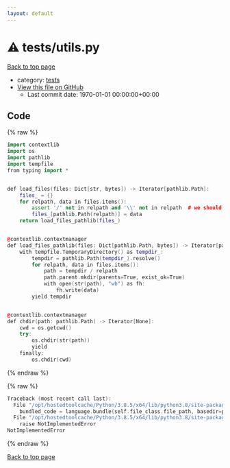 ```yaml
---
layout: default
---
```


<!-- mathjax config similar to math.stackexchange -->
<script type="text/javascript" async
  src="https://cdnjs.cloudflare.com/ajax/libs/mathjax/2.7.5/MathJax.js?config=TeX-MML-AM_CHTML">
</script>
<script type="text/x-mathjax-config">
  MathJax.Hub.Config({
    TeX: { equationNumbers: { autoNumber: "AMS" }},
    tex2jax: {
      inlineMath: [ ['$','$'] ],
      processEscapes: true
    },
    "HTML-CSS": { matchFontHeight: false },
    displayAlign: "left",
    displayIndent: "2em"
  });
</script>

<script type="text/javascript" src="https://cdnjs.cloudflare.com/ajax/libs/jquery/3.4.1/jquery.min.js"></script>
<script src="https://cdn.jsdelivr.net/npm/jquery-balloon-js@1.1.2/jquery.balloon.min.js" integrity="sha256-ZEYs9VrgAeNuPvs15E39OsyOJaIkXEEt10fzxJ20+2I=" crossorigin="anonymous"></script>
<script type="text/javascript" src="../../assets/js/copy-button.js"></script>
<link rel="stylesheet" href="../../assets/css/copy-button.css" />


# :warning: tests/utils.py

<a href="../../index.html">Back to top page</a>

* category: <a href="../../index.html#b61a6d542f9036550ba9c401c80f00ef">tests</a>
* <a href="{{ site.github.repository_url }}/blob/master/tests/utils.py">View this file on GitHub</a>
    - Last commit date: 1970-01-01 00:00:00+00:00




## Code

<a id="unbundled"></a>
{% raw %}
```cpp
import contextlib
import os
import pathlib
import tempfile
from typing import *


def load_files(files: Dict[str, bytes]) -> Iterator[pathlib.Path]:
    files_ = {}
    for relpath, data in files.items():
        assert '/' not in relpath and '\\' not in relpath  # we should use pathlib
        files_[pathlib.Path(relpath)] = data
    return load_files_pathlib(files_)


@contextlib.contextmanager
def load_files_pathlib(files: Dict[pathlib.Path, bytes]) -> Iterator[pathlib.Path]:
    with tempfile.TemporaryDirectory() as tempdir_:
        tempdir = pathlib.Path(tempdir_).resolve()
        for relpath, data in files.items():
            path = tempdir / relpath
            path.parent.mkdir(parents=True, exist_ok=True)
            with open(str(path), "wb") as fh:
                fh.write(data)
        yield tempdir


@contextlib.contextmanager
def chdir(path: pathlib.Path) -> Iterator[None]:
    cwd = os.getcwd()
    try:
        os.chdir(str(path))
        yield
    finally:
        os.chdir(cwd)

```
{% endraw %}

<a id="bundled"></a>
{% raw %}
```cpp
Traceback (most recent call last):
  File "/opt/hostedtoolcache/Python/3.8.5/x64/lib/python3.8/site-packages/onlinejudge_verify/docs.py", line 349, in write_contents
    bundled_code = language.bundle(self.file_class.file_path, basedir=pathlib.Path.cwd())
  File "/opt/hostedtoolcache/Python/3.8.5/x64/lib/python3.8/site-packages/onlinejudge_verify/languages/python.py", line 84, in bundle
    raise NotImplementedError
NotImplementedError

```
{% endraw %}

<a href="../../index.html">Back to top page</a>

